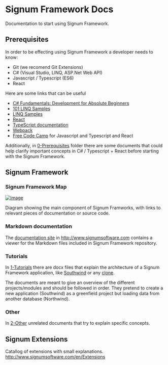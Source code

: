 # Signum Framework Docs
Documentation to start using Signum Framework. 

## Prerequisites

In order to be effecting using Signum Framework a developer needs to know: 

* Git (we recomend Git Extensions)
* C# (Visual Studio, LINQ, ASP.Net Web API)
* Javascript / Typescript (ES6)
* React

Here are some links that can be useful

* [C# Fundamentals: Development for Absolute Beginners](https://channel9.msdn.com/Series/C-Sharp-Fundamentals-Development-for-Absolute-Beginners)
* [101 LINQ Samples](https://code.msdn.microsoft.com/101-LINQ-Samples-3fb9811b)
* [LINQ Samples](https://linqsamples.com/linq-to-objects/projection/Select)
* [React](https://reactjs.org/docs/hello-world.html)
* [TypeScript documentation](http://www.typescriptlang.org/docs/home.html)
* [Webpack](https://webpack.js.org/)
* [Free Code Camp](https://www.freecodecamp.org/) for Javascript and Typescript and React 

Additionally, in [0-Prerequisites](https://github.com/signumsoftware/docs/tree/master/0-Prerequisites) folder there are some documents that could help clarify important concepts in C# / Typescript + React before starting with the Signum Framework.

## Signum Framework

### Signum Framework Map

[![image](https://raw.githubusercontent.com/signumsoftware/docs/master/Map.png)](https://www.draw.io/?lightbox=1&highlight=0000ff&edit=_blank&layers=1&nav=1#R7V1pc6M4n%2F80qe3ZKlMIcb5MOsls75M%2BptPzzD6vpjDICdM2eDDOMZ9%2BJS6DJIywEeDE3TU9BptTv%2F99XcCPq5dfY3f9%2BDny0fJCU%2F2XC3h9oWkWACr%2BH9nzmu0xdC3f8xAHfrYP7HbcB%2F%2BgfGfxs23go03th0kULZNgXd%2FpRWGIvKS2z43j6Ln%2Bs0W0rF917T4gZse95y7ZvX8EfvKY7wWquvvif1Dw8Jhf2jbyL%2Bau9%2FMhjrZhfr0LDS7SP9nXK7c4V%2F77zaPrR8%2BVXfDmAn6MoyjJPq1ePqIlebnFa8uOu234trzvGIWJyAFhcOOiWP3jdv316e43%2Fy%2FH%2FAfOYH5vyWvxPpCPX0%2B%2BGcXJY%2FQQhe7yZrf3Kn1mRM6q4q3db%2B6iaI13ArzzL5Qkr%2Flau9skwrsek9Uy%2Fxa9BMn%2FkcMVAPR8%2Bz%2FkO0U1tXz7%2BiU%2Ff7rxWtn4huJghRIUF%2FvCJH7NTmfrdrGDnG%2BmKqoGiz27M6Zbr9Ut%2BpybJI5%2Boo%2FRMorTtwKd9A%2F%2Bhn3r%2BUJsom3s5e%2FQ%2Fseyb%2F71H2f2aLj%2FWf4Am8fo%2Bwxqdg5vN35AyZ5fAtvJfknWonKRfF1%2FRRG%2B1%2FgV%2FyBGSzcJnupQdnOKeCh%2FVx76LQrwbWtqTr5AK8CcU%2B%2FMVuvnyO41P2wHrss4dl8rP1uTH2z2XAjaZv1C0KTQyhyhq8ce4bQcoOnWvgPwh%2Bw5i63Kq9%2FtSqmMT3HcxTWN7JpP7nKLCs5B02DoXxLWhre8pbvZBF6KSTdO2N0VulpEYXLrroIleZ67rRf4Lj7vxyjcRCnhku9zotSMOuWAKt2oimMcQjU7unagVqFrQocAdibsRbBcVkhwYZC%2FPOK8Sv%2Fib3x385gyJnAUpQoTqgkE6fR5J1kKinusyJRi35HkrKuwTgG6g1c2510ZA6udMXsRDHFzzmtT59X3nreBafRGQRZDQRjjTyhOGEJK0EtSpxF3GTyEhIAwKgjSrshxAVYHLvMvVoHvZ2IObYJ%2F3Hl6KgLHnMfh8xpXF8Y13rN052h5VaoBVaxmikCN5BxBChWTOvt5C34m9FJDUa4%2B5c9TU0FqSM2PwuurW05t0WEvGNVMLPQryHHqLBgqhqlW%2Fxj1C0SLxQZJQZVWYHwvY5avHNXYfBiFqNh3G5AHyrlvKR%2BiNQqzPZXvm9WXDiIC2CwgbZX8JVd4dNfkR4sleslv5RiGa4lyXM0y%2BlaNakDqjJrizvehpo6J58cgQfdrN30jz9iqqq9%2FA1MpkUDLPuf21gGstLyxbuxru8cVb1xdhtk0MhUILUpDA4VxVBGQps2RkEBXpa2ggEJ2XsGmFTQswRXUVVkrCAwBGiwY1jIIf9IMl2GWRPDse2ET0fdKH0W%2BGMChXrGwgkcva%2BmdGUilK%2FlAZQnv%2F15ebYOlj7W0o8ixvr45FXahKbPYzm%2BgncarlJzviqMEL3VENExg9EOMGqCsd4A1K4YYS5DwANg7LbKq%2BY%2FXNdp4cbAmeLvQ8IOr35Hriejq%2FJVj3624Ts%2BDSh1MlYXXVZaZtvMG8fWjaA5Ag1m8ki6ri6fJWjyWjeLzwHTZTHdF3lX2L96jfCFaOCaYGJ0XkmGenIUE%2FSzk7xsUf53%2FRRzhmpoyoULemcv0pZNPD0n6XNke8ty19TH%2F3hKX8xWWhGhW3M4l%2Fgm5RWP3PX2izdoNuSciV5ht0lednkZbv7Bn%2BRz5wSJIzc%2F8fPjJslPWLzOPhZ%2BAurBDrpstqZp%2B9Vx5uDCKV%2B6Sva8PHx%2FdEEtzbHvEmJ0H4cMvlRvMLl2%2Fnebd1ZdP1jXTNcjyPCYJCWdckmXVbh%2BC5HE7V7xoRd4BRvZ2tYkWybNLiOl2Ebsr9BzFP%2FHn%2BTKaEwS4G0IP2u19%2BmPlJkyCJEAbvGf3XhVvk112v6R1KlDOmcKhkpUhV2LNbnKpydOszPQP8aUUrj5ycvzOKzS7Vyo3eAQp2s7%2B9KTx2mbdQ6HZHBnLo26zO3XjzQqBd%2BDchTwfOI5T%2BI8p73G787h0X2CAez8Z%2F0UXR%2FZeHt7uechfXHtMpveQzFvj8HeYV5SKQnq%2BH%2BUmzSmnwPjv3H%2FIei0j1ycciOg6qhc9uXHgppcNCFNbYN53WgKBLIOy8gVEQc0FfBYFraJAV6kAI4TcMEhFMJQq3miCoWCE4wiGkvefnmAoclGGFwwHRdihrVGRFAdUASVwQP4kB0a%2FT1Zufb4LNslJCa70fjGbwVwGiyzafskkWfQcpujFhsFpya90OQQFWJXSzgKs3ZYxKE8FLBIYhhFZp8siSiM7BerrxBjCtzhaE0cZoR%2FVDf3Mh4cBRxzOJ0b91JsWc2poxoiMoIzf9cMIbi5vb2%2F2Zhp2cV7oWo3gdZXjvDBH1lG1PDVQMCOu0AypxLeq2ldXGndpacbFLimtTEHj56PtUuMMtUwhzZNU4UHZcW04OEJXNfrWVYeJX0IHOoqq1TNDoaEqpl3JADLrpxWNaeKTU8JOGzZNrbicNFhXIFoDaAs423B4CLkcgV3hzB%2FRxJ%2FBsEuxVvPA7EpyJgXa9ZOBvrA6os4lqvTwda6b1Rz5WGozGhdPW2E1LlGF7zCN6zsBDyKK1rqqe6H8nlPv4Sbw22JdDU%2FT7cW13Xz%2BvSyN2eEtXmk%2Fh%2FMN%2BV%2FGGf4rfUf5ema26WEvSOri%2FtJ%2BT2NoxnV6ENOL4Zge3inrxSao81uDkzijAY2VHtaAejE0WX1hCN%2BtgA%2B2ppUcoC%2B06iCVmi5Qq%2BnC6remHaJ%2BH66iQNi3inKs7mEXMeiO6kJXpzI2Fyklx3Y4EY9mzcaC4odP0OFcFR2tPqLgJQjrygqrlRwp8A9TVm5esBTzS9mbqSpBKkAfMTn4KSA2WHdZ4q8E3EWj%2BIXI2xXzCmfkehZ6bPgS6IrRKvaAYYwr9gqX1VghS8U0HEri6G02Nb8csqsklech0kWjmYU5%2FhbSXLpw7xvMb0rm3R4JFObsFLvs4dkUu8HgGsDs%2FUS4YEi%2BIiHG7SaVHZiS0vLCrAATyxjM5lMBk35RiBwBq2pC4mYHBzGZo48ZibS1OewxEukbyPb1ngwthypRMXWOxCl6A1QlDt2IQKrE0UeWOFonB%2B6U5IqwafRO5cr962oeLQ80C96W8MjMkMzpl0qJ2TL4mSauvK7RaYmHbFUFRcOY5siURYMFBUQDLzbdj2g43cDIFAMin93UoTB3NwVFX5QZalkq2o%2BM8oni%2BCl1OaR5Kj%2Bi%2ByQ%2BkPilPhEdwZhoUKBLkox9ZkQNSTJ1RsT1ipg6xysCFKAPqKaOFA%2BYipq6CzRoQ2QmFOJpMm5%2FXTUpoEKo2IYFdC379%2BAEBEuvnZdJZZCcKWOMa3%2BNXb02MK4NbTRcN3DE6BTVsLQV6iR1sd8%2FzaJw%2BVo4314zpSuMLs45Fzz1Src9f%2B6qKlRd5MxdbIbMwUJVHdv1kYoA0Be6jTVb1JSvXKBATAvLqO8cnWKiU8AW0cI45uBhsalIwBT8d5ZEjx93MIX%2B32Xevph3wTD7gxMDF2hCB%2FodJVpRw1LtlkPhxvPR3J73gxvNonBjclqKGbq0FPcW7OCFvEySOJhvE3S8PADqPvddLs%2B88kXvflhUKzHHXiNv6caZ9E7FxAZzg9RDlyc2virtLrh%2Ba2D4D%2FklSr5sl8sKSX6kTfR7%2FJ7Dh32%2FYG8OP3%2BAJdJm31Ffou9ojdyk25k%2FKIrSnEwxPD8pYbgRFFTW1DiLOjQnsVlOAnndtMruZXJYSV7e9bpbywM4Sc4VCIHFD%2FMPQCX3m5E89fmXi6YIB5cwP63wzVUYyGq7TIIZwz24QQ8e4ziOF358DJY%2B74WRW7t5ycLX7Ivsei%2FS3maH1zUUC7lyN4GXOhtfPLROVROyCe%2BAZYnwkR7djifBRyDdLZvHRzSeRtITHxHsos1rd7yzuQ9P%2FK9QTiUzslQ08JKwIE9%2FkkuoWMBApY3BswXFz%2B%2Fj9aoyDIWT4QcP8mULQg3Ih1rTSUS8Dz%2BirHeRmjJPNdu8dZNyzycOZL%2FjVxOgJ3QZ%2Bt%2FRilT%2BxOXvK9%2FdRqmXbbqIPsE%2BBmwjHv6cg7auBrA7u23S0a7dxM2Cn5LF8kMQkt8W1xPzEpg9Nv0bzEtAJijYdk%2B6PaBCJ7bGYsTgNVsdshAemGwH1ryRA%2BFORF1V790ntuPqexpLUIYKeS3Oq5DSL3ahlWLqVBbhKcMsfYdWCgBJLwCCGqVi0k7QhogdO47DKjqE5Wdy6M7fDVHErqVEmgX5F2qMSkJKje58QPFSeq4v2lHggGyeXFSM11s91nxKs7d65e0mlWNs87ReKI23N%2BGkUAIHx0pxYUG89BiQOg280P26uXiR19G3CS%2B%2FbVHcVn0yMJLSWxKEUY9prqcBI0alnGJjaIsdyJCtNt539%2BnLb%2Fh%2F3%2BLoKeh5ysYFcZRjfbprOoyAWaCqtqtydMBy5JqMtXU4a6v3FFQUXMhu3YSOnQ8JOCZ8qa3zK%2F4LHbu1oRaAtTxCVVHhQUNaj9DTRctWCvKZSNMhRnSVuOya86fRFoQDh835E5q2d8bzpNBHWrPVGzo4%2BsH40x2l3n%2FYcVTFsYcFIc8xfQbhpEFoqKpiUiC0FFU7EIeG2sJRZUOQnT74OfDiiKjuxN332x35F8VPREHbxSDaYyYaiS%2BnIYY9IeYjTvMt2iQPMUpvkCKZYtae94ptFT%2BNQrRoj%2FNM1byblzvK0WpftwlJ7M3313VSRun0zblpmN2ossFQ0DxC6A%2Bx6weIUjR9Jw2YFN9dBzHWyrPZbs9ok%2Byjog46KFRNKpwHAMdrrXMnS9FevP5mhHVr1joUyyymi2cNO4BWOH%2FFp41X61zUWsspzEvVgxqAHKGgWoIKqj2trpgaNBkVwThURdApFRWo1sC8mTWe3wbWJy%2FkTVNTTFrKH4oj06wjEjDDhGXjiLXd8xQ0kmBFEsXY9IKsPPb3dRb7u%2F0UbrL2KuwvV2nL9LQVy66%2FF4VSdiSj%2BKjFGGFtIJ8bT8CTR3rweY2rC%2BP6onEYatUp07XWr4kMWOTup1xa3KadakIsrvMHutBqU5BYMTzD%2FMwCFBR7AbkBFWL00EkLZfmDooLqt1Qb7Gix2KCeegGnbt676AHzLm0YD3OZU7i7tFhWsiMzuuWYFnS7ao8CLksEfANZ%2FaiFJiUUYRHYqnBmm5vI4DQD9PjgxfVriN%2BXV8QwmBzWYWBVv4vqJmaKYnEMR2YcI2tof4B5IgM4nCwpQ94oiCbg3LyssYDZZGmho6Bkdwf4%2FScu%2Fk0syIv0NwoVQNfi8bDCnWgsKbQVBjcuitU%2Fbtdfn%2B5%2B8%2F9yzH9gMWp8vDaRdq1N5IyYidYhZuL%2BtKjCONgbtmw1KAv1oWpQct%2BqKWgIyOrTdUleOSNAPqXEmhcvTyBAXucg5J6ruwTZh8zSzTHZB93zTzdZFaVs4jScpPnshluS%2FT0KRLKLHwASmZm7U1JHdIMVMSOA5N57RCv30EpdwcZS3cphDW7VXThboVWUvtGs%2FcAsb7Clrtz1Oh0D2a1sdxiyKN5v%2FkFMJwdZdGdKyUVC%2Beuel8YQ%2BtDIDKrigZe%2F3ldCSgdyqTR1Sz%2Fms1TTJm%2F5d%2BPgKnMwiPFYoJ5iEwW58HJYkT0CvPrkww1VuCaPu94GiFQRBys3fv0XeuXU%2B5Nf%2FDt156ZgTw%2B4Kac%2Flbsq9JBuf0cLhNfJqx72abVeohVxw%2FpXea8eRVFyIsILvl3tqfcev064DwIEk8tZH5sAHUOQAMEBkV4Rk7thofJIyr6IWBH9XyzRSx4au%2BoxSsar%2F9kTHphYYEulmt4C9eDwqEY5aQCgTyU5rAWKguEKGn5FIekGwZaovbcI1I5U%2BghB6aZeH1g203rBI2kg6VAoUqgy8EMiTaIA4mSnv4beYxyFZKXeBmfJX7WqaJap1RexmCw2VPYwnVCh0XPDxJmPRTMfwby5znWDqkFfKc8Cabo34DD3ZrQdodNHqPuP0FSV5uMts9A0unkrfY2LWnni7vgByLDUV3ZkuHndKP%2FNKpnrhz89N3GX0QP5liLPEZxRtJqmNpJpB12sLIFlyKTqm%2BqpoFB0iTRmiYrVIW%2FnMUaLmhkkS83%2FmjV7SqN1u41dAJ%2B2pOo%2F2Wu1uLJsPG1vp6XxXt%2BvmCgeuW8t%2FaYl0qF%2BIO31o23mRMQq1y%2F73mXtjXM71438Hu7JI3R4GR%2Fv%2BS9E6G1wbeR3lUYC6KJpXh6JyfO%2FO440HseaE%2FcBcY5MQdL0FVqn37vOqSx0OK%2BdTlns8bU7zPs9kbEC3CYjXRJuCyLlxt4b%2Bho1R%2Bsb4dEanQdFq%2FXWfG%2BgDRWgF0SPzppwn0JvufVFIvUT9Q8AUebNa0HDomA%2F2R3vH8AUBIoWa4eaiPKtDMhpbjQG45HSyOgq%2FUuj5n%2FQ8gkRyFKyhMN2yhPwOxbJaljUgfEUFXY99zbq6g8ABmWd2dr%2BtkDsAYactkBp3ONqGyz9eqneMWH%2FqkEjklxwT4A8S4JV1i9s%2BXrRlAUwSlSofDv1bcEoUYbV9xwlottSWLwO1TzHxJDzu8tWSxVG%2FwdGVJ4KNaKqefignzekaXISQfdmjE5F0YSsk5Kgape9fRsTfkXz3fpvfkQj2zrW2dYRR6A%2BLQTqfL72MUa8gOcguBqg3yYPOKWxM7S22jtPatAZTaNeMmrQs%2FV6im4xFzLtPUGh3gI%2BOmuKESR%2FwnB84bPQ38Pg7y3Kf3BGeoF0a3yol04AYFAV01o%2FYWNgUokmNt03W7TZLDCpOKtFDzxojT%2FLKH%2B9xUQQJmJeqwnlhXMzFz%2FcP2Ly8raE6WCzMU69SatV2jraczdo0zySaBrpg7XFEEwP12Tm7x7Uo5prGAo7DLsbhpAiLJNTTcEdXTRoe3PIZg9eoyXiKE%2BnG%2BDZdRouAjycTH3Ay%2FKRlzwA2cAakeljtZKvmEO6Stnkjn26NhG3uHMkDbndnwtFOweVCgbWA6yeNAoqp8t0HEWrTLKmMhBFs9KAY9cbZul0sLpVUyky86hnkph8BdkGcDcvyOPOi%2FxASPaXN8Qtmcw7LrfkxcMlcku2wxl5B0m89RKeAvh2FoPJTeAsBhy06zGAbHg59%2FNVtPTbltjyKS%2BJ054uwm0yLi9fBLLOA7Ikn93w9d0siy2QxQN4lCJxWcZO43kjnu3pKmxQUGE7Wjujo4xqL9qZpmqmUmRSlwqapdimWv6hbravGgJNreuFA3lZWc2OmF0NJu%2B7S4AqGFYfCVC6lY2x2WG2nx59FkF%2BY4%2B%2BGVB1hUy5aMJvn17KH69rNE6PvvLKgnkaepUvvccefbscjD3J1dxeawckVx%2FujtNZd1zWSuQb5hMH%2BsFFvdf7azJE527jN6hmhfKVT9TE7arvXSe%2Foy%2BaPXN6fLMXvG8v%2F7FPyDlvrarjoxuWXoTswdQPhz4cdUvm7k5MfffR2r13IspmufQiRy0R6WXP3PKNdoEFxqX5S8uNNe9mU9p64zPlWNy%2B88EGmI%2FLVkBqLP%2Fh9u8DPY7EJWKjoK1%2B2EXXbMjv6CEgwi3tjVySObmvsdIii%2FbMdeEqKldl9pu0tTmUgXcsVW1f70muWnRlJrCLEQlVw5tXtgQgKH4qcXxfG96HDxPzBW2NMv6uNu2dSFiYJZTK%2BxVt6ySzq8wp0AvdY49PLhovLlx6GyQSC2m3G0fL5b50%2BakQzK8oSe%2F5Gm28OFin015SvefmhShZeW4z2ZF%2BzFtDTYikviOXLMLt5TrYvfeSrna7BGnLkGnj%2BZYzlzE6crFAZl%2B5%2BDRtaZwmp%2Fw%2B7IN0TBNGu8ZDe4qJH3hRwhYMT5dgP6PE9d3E3ck3FZVp4ONQZhIjtF%2FYUU1j0xUQI0eZquFJm0J0ZhTPFOKm40iWgGUHhPvX1TxaTp%2BgaipjVNz9pGQcT20s37OoYJOZS3gKSiOTBcB1HvCcl4c4Dw6hGBG9Ua5jIXetFdYeUfuyqM5dkCBOt9DRXWyHuNKGV0U5KyxKtdY7V0cZquXpo9x%2BLnTTSJn6aBfJJqSj1syxvRCfrmCtaKpZwj75FB%2FtoBnZwUmpsvRqidK1zGlMp6zX2nQfWb5rR5On2AoGGQv2wmlcd5yNWpxlmL5lTbj%2BjjBxbpINt3NZ%2BqP8FxWC3N%2BcbRIPtdkuk7R%2FP%2Fe5Kt%2Fve6xzgK5RWrPNQLnky%2FMfHUK%2BTdL5O1oss9HV4%2BvUJBCWT0P9FSVs8HAiOirvlQkKM1NmPOIUlFQmL4anpHLzYvpRUgVFVlFG%2Bwb6Uh1UvKiyzO%2Bogv9KjnClUCo%2F0ih3DDNZveyU1ppwawzUbABCKpRgCtZXd02DhdDmk19Txi5zgJn5mSXnzZpszcdTPi6buB6J0eYjTNoB3km6xKv%2Fe%2F%2F1C0OyU8qnPWTgQOd82oJt9TJwQDWK%2BQVFrquWbY7RYLBxdmyqIPzvJpXF6WPHPasFluNBzTKB7yFPNXUPOZoJrLmPPM1ZeMYc7zZs4Fms4lC7K6I4cG5WVG%2BQGWvVoK4bXfueae16w9z1bL8ndRlqlLqs6RxlmVclKNcjTby9J4I%2B5lZFsaedsUdhz5oE9tLJYicCPvZeRdEn0%2F13kuiD6qDoE9PYtHduMaWzuRstpgMrJI8xcRxBE0czB6ophPR8O7rxU1%2BVfmzKY4uJY%2BjGvgPkmDgax8T5fZMO7c2NGXVVRoUmbNeUwJdo12j92TWqYuuQMmv06Zk1xPf5KVxEeO9ntJqjONvYuWUFXbCpb5Xysn6LSepO8vo92hY1qL1pDI4FLKjN5yrUXAB9y%2FYMqC1UU%2FM0AyIXAm9hWRapOqM1hvs0LFh3ryqJmIrgSFQRDmoKXdj6%2B4oN0z89OVUNoVDgOEURZUZHBuHTh5sl0x46CG4CGmmvcKN9%2BA1w4%2BmkvcFNUMoW7aqm0RJjp%2BLxFb7JqLMlpPYFAIrPkttjWJagKgvsafUr11U4LvioOMsY4Os2FYXTI7OMufPDTtp%2B2Pnu5jF9lyDf%2BOYmWEEO0z1YRxoImXqRmScdmY2jSZAbe495vPouctMZ9YOEz3eStnYP9HZ2T1gEvwjJYNFkT9AugxvsnZIC6KQTz0bzBSthfRfZC68jmyXofYhdP0A10FvINVFPjapsULduZwavEwWvEtwY0H8Eix6IZ0EtyCs5IfoyH%2BoYnmYL8jSs9fXN0w7z99CJVLPCsyQ8h5k%2BoqvHp4npXm2TJAqv3L798u2s9pYclBbBFLcgzFntt8FZVfmcFdgOjSOHZa3cJhuD9twubmpKU%2FcIR%2FzxGITTNHAOlAqlYVQaQ6WXX4phJOrjB3bvPv6O6me%2F%2Bd7zYsdtEPpf02KCzTc33hCdtswUnbfmIh89n8%2Fm3SRGahbz%2FJhib7ldhfnG19gvv%2FjmPgRhrXyy0uI5IE780M1Yb3WQNXdo%2BggpsRVBs1sBUfdZj97ajgJm51xrGNDXVcD0oZ5TfZpmusXKEJ3Xn8MeVD0fRWTUxgRYVVYMFDXVdDunjU5cc%2BeLkFJq9C1CbNFMWKhZk%2FBgYL7Zd8zqUMcFuRVRrdoWzd87a9U2bZwBnlLdU2PtIxhiQWOnMUZy4mzvGBamjcfCDnJYAGhSHrmi%2FVbjUBOtmLzdcERfDouMsX2OfKJ7ToLJpvcizGVFI7NnLgs0TYDNctMK%2B2Gz41mKb8NGXG%2FnS9IIXL389ulN2Yd2jwm%2Fb9E%2BhJyCSYn24SFdPRiyEiZmg08teMVzB3ZbAwzm0tMkieJx4B2AxRCEFrLosb1bR7LY9dtv6Jd%2FbL1xD2RCJ%2F3OOB2ruL0Yh6GSHvrc3GPDIAgfquJLrMmN3Jp9L5Vet%2BTbJAU%2BkVw%2BWrjbZVIVcydNezIbwp1yEwuG6niN4so6lFoeoDqgsa7pbK79GNb7ZNL79larHGOLiyYPlFb7RFL1yjuX1qPoOAnQz70sMPfroBcdMQelzQCinscrYbj7YQFs5tiIcHzPDT20POzWBesn9i4EV5Cdoj5G54735l%2Bg%2BkbMOGEtraesM1EpMEqJYsVlC9OE00oMCwD9YtoxrJHkiHhmw9TkSFuvu%2BlJBfSyxovHGTV9GHc91DPWTQh4y2jTNl3hzOcH4PNMLiWPz%2FN6UErj88ABDA1efvt03NKdZLM12jwTnU8hbUKxpo4dNZ1q0PSIbMUj5KwjLmd7T%2FY%2BksZl95SdkGTOC7VP3W7bxmd7bbJy3DamZq5BqI8qK8qNEasnp5BgU%2BaenECaeTpzjUokGTmNhb0lwWyW%2FL2fs1lErBBIsy%2Bdo%2BvCohKy1iRLavOLXmx%2F7siIe%2B8RrdyDg4LDT77gKxTXc9LqZrZy1%2Bu099EpDLh4CEKU0jxZgfLD1TZY%2BtkPa0sj1udOUyfXxEbIWM0TY%2FqgYYvyGFtFD7OqCsIb0zbkOEWpiS5lq5zNm0l2oR%2BpnRBAjy3y32CiCzDowAon5G7xGugPmQ8maK6lOG1O3ezhLEffTtazuRfK7OFxpkPOF0U76wMovMdm1lMyxfuicEels2o4xjjsyacuk8SbOhB2I%2FG2sxx9O8QuQy%2FJ1l0OReZtjzQpMm9%2BPQKkLmrDTpzUC9eKdGF%2BoqSeGndHk3rrWY6%2BHQ6WaRNajIRbb7UD0%2Bjkkk9D5YyRrqvq3rvZHvvWMHltveQ2jlaf3bA6kGu7uxTJ%2FM3H4lYH4hZVLpVz9OLw774EI9s%2B8A5YUIhrjlcCs8tG3pNN3DU7qOZBkJeNzOGmvLnV3IGYg6YjF3dwgpGNPG6xJ7KRI%2Bt0ss20wi3cHuCwJlJBbNEWgpHPhJDbsl5jE2vGAPJk0jJEhz7oll0lOTJbqy31pOeRd%2BIYz1X2EYN4uY72GYXbwUU2Hb2r3IuwyWMICu9z2A4LbLoTArcInRO2G9Ln%2F3bMH9pjN3XbhxOH3Nk%2Fg764rmZN7%2BlNJ2jtlE16Whhmj9WV78naYd3EA1s7g7XwGDcLsyTx6JgeBFISGAckb%2BYtCBC2aJP2iTt%2FJcV5NLYFDy%2FpktfpbILO3x5UH0kpRiVyq%2BRIJVywXx2hGo2iF9UaN4z0YqXpPSNxxYWnWnPH9W0DIuT587nv2nNft7zFHCJoOtbCd5BPbJhOTuCiD10L9xRtxH5Wi1q4KkctAuM7gcHxFSx82ojRQ5BJc5qnVWS4dCI8Q7UdqlAXgWpf7VMEcVlMxzz7dMeefKYV7nXZo3k1oDf54VqG8%2FYVWtCLIpNphMSsNzIrrY7T42al7bV6xLF8ArPS0uE5ozQaL8f2lLcgamtroolW56iDptNi11A5jrOxx%2FZozsjTIxXThnW2qBpaC1884XY1fJ5pyRPuUJAhliPZJlJ7r4%2FcxGEKhbmSRfWYcloUlhLk9EHJMKwVZZgt8%2F%2FajuiaPrNXkRinm35dk%2BjSRT9HwFmVOEyV4NYdv%2BWixS%2FuU%2FDgHhccm1aoi3oiAYo59%2BbeSyWGQHPuEyhZ5HtBs5waXrgo%2B%2F4pQM%2Ff4mgVbPKUES9G7nyZb%2BDPfhTixUm3iNaDkbzO8ktOJUzSmaLgnV2wxBbCEs2lOzuWawTn0INpuX25ecNdBk6EzzuycmIgj1q3kGiFFLh5FBmZ%2FivAmn6SxMG80lKrIT6Jd1dv4pighrvElIE%2FeyhMzeIrQuibHBw89GEVVTdIw4Z1YUuTk5MOGdn1WsFXB%2B3c9Wy%2FJ3DpgAKXqesMtoDNwVax2v3HLDRef3fZODrDpx%2F4cJJeeJxJkxbx0pp7v8tBz7WbuGf0HIQeuq24RPQ0qY3ZGt6lTYCaTBhhldLkoeSyrga6K7Ki4XyznpBKR55%2F1wSCbIlaS%2FA8C1UU7hA6VGBW1wwx%2F4I1pB5XNFF79x2XmRJUjjuIa%2BnKa7kMWR37fa4N44YYf22cUVqcnkg8riHeY5plMeVAtZMwty7aayeL4In0hB2L7rpvQAqkDQk7naMrFl2iV1BRY3TFontxUkd0ja6I8rlmG5Dnip5Cf%2B8wc4udR29MLq30FFp2axagCM1mBRroqWGm6Igl7SzQWhNMyoTR9lh%2FdXKFaVUFIVBU4AwtCEXH%2Bw2XuWoCOnO1yJbpWxA2XqlREJrArB%2Bha%2FbFAIKwbZThdAVhr5MuhpGG7VMtzrJwAFnIhJh5spDnGJQnCwvJO1aanKKqZt10gjsRMv4Ui2NNwx7lmi6a8ybLwOssjBxa9TPgEKKleFEnJFpI%2BsVpSRTx%2BbZnyTKAZLFpVwtPsvBq9A6QLPtDTh%2Bj1Ty6GDfQk96DaKRHFy1hPkd62EgPNAQjPQe4pw%2BP9Bi8FoDNEkCYd3Nn3JDRMHkHtl44IT%2Fa2jmyn56l2m5BZFzOVRD62YSbLJybXvJHuZnfifohfbG%2FZOmA32KsYMXJa80sapBNfbyBMWVBr%2Fl2JiULJOfb6Srt8gacMC03L8HsPn5KlFK1ASk1fdFvhVQXeP%2BvGLTrDD6cPN0U2xhM21W4URTlTJqnRJrcFpP9kObeuYQyM4Z%2BYLq7il4ydH7ZrrBt7FX38XOIdndx7SboBzanvwXeT6IOpm0OsfTxo%2BfwLtiQO%2FuAsH6YCybvEXk%2F51FzucdIOmr5nkU1VONc63S4hmqIaqgA9KKiNlHX5%2B0yCSokNhL46rchjEDR2qEzAqFFh2CEESi3Yd4NBsbHnCVm3HI0G71%2BI8IgPPesPgKEqiAI5ZZ85nVoSbDuQcngVpNdcqrTpiL5i6fH%2B4VBL9p3%2BAx6FvQD5yG3OEanwXvpWxEGomif3DMQWSAO7CbdD8QfWWHvqAhM70EYemcP%2FRHQExX8Q0DvGiVuMHyfkTr2spsQBp%2FoyPMz%2BDjhoSlpnd%2FRGrkpUkaFX3EbogA0RUeNnwHIcr%2FSPzoF7oeF3kQwWLkTYRieCyKPgKGoISIXht8RXqM4g8BoCKzehDD4tDP4DhbCmj4JIXz9GuK35H2MVmv8qsPdoAteJDLb84Fkjq7cJPDwqX7%2F9EvFnzMf3ZlDP48wls%2FRnA5YpuOiogplT9EcwTQGMy%2BRraQx%2FCfaxh%2B3G4xfCiEMyFduuE1no6QIbwyZn%2BEAmVoyqXAQXHuLTTe%2Bx286fFi%2BzpLXNV47%2FNhZjlSANswCnyvPjp%2BNXLhvZRdyQTrNlkaV5AEE5YNSfOaLu9oQpqAkOqe3X%2F4LlP%2BEheBxXRWgCR3oH8AtWrsqLBa23RfnoMYQiqbXOECRlvtmsT0v7gMSuNrPMNLsNW7vpCVakG%2FIawk8d3mZ714Fvp8xErQJ%2Fkmdv9lK5wUc%2BKzG1YVxfcE0XeKRbtsKdyLtDiuo09M%2FTE4%2FfE3lrCHddKDHFWSnIxXGlZogvJTYwD4vYKnLQUp46w6zgNzqN3kL6IzSJP7Ny2MbDCOPsQrbNJyy78Jq5kqFmim3lq14kxUO8zEmfrurbZKQiZBDmgs9Ztg2mQvz9G9PHIcZsgchKzK4vSfkNVOyNWZBv6NV9HRe0EMWVBt%2FQR3tLEJkiJCBmlQB3aIwRbdzl23T2az%2F4DYI%2FTM%2FOITBizYXksjgnTH4QXUgllVrwTNTFbBrsfD2JmIdw2NyA7y9o4LeOzc6EmSs6%2BDfAXo%2B84xDdIjReQZUWbces4ibR3dNPgYrMvOxtmSFv%2BCOLN03bP%2Bnw%2BLh9TzCcFg1r2nuZFssOD6HhDCeq%2FRil5t1Gg%2FJXBXFxiJ4IZC6yu%2Fnuh53266Xkesrz8FPzFL8wFWi%2BAHvJttrso0%2Fe9FqhVGAPyWP2xWJvZGQHCL%2FKF9ufvz5MYrRn3eYDyqbJ3IsUDV9%2FTJjv1PWpOk3xUMZoKqqaX78WH7zR77YOgvdG%2BvGvhb1loiwKMq9E5E%2B5Qk5p9GTbwVARwF6DdbY1FHUyh%2FAYBzjWSn4SK0JeWW%2FBKjzSvPfH9RV8p%2BP%2F%2Fn45%2F2jG6%2F%2FfI5if%2BXGP3OwG6Qz%2F4z35eTRTsGbAn8faNd1xbBqaDd5k2N47U7k%2BRKhyms7dNLI9pbR1leyFIrtBsUeKZ0Pkzybwt1sUJoQgdVLw0ybTt0CQ9MtgOGBGbkFfM9001JmZwYAMmfO3FFnLrLxaukLHXjwjGVAW59AMxROVwZeXEM7YAqSKJZ5bYpPG8t%2BqCxihJZYaXjCB0TxRgkRyex5Xs9yYJfMnKBaI51LMZMmr3Lz93KG8Y9vaUaOnypsTeC7i%2FkQCodGTzgBPMu7VLVrmRiWrRSRIAnA5bUVPWng%2BkBxnzfY7sYnzTlv7G8%2Bkd8SmK6jTfIQI4zQP1Nomj7STWDMXd93HB1g0WjPMRt27YXnGLarLnQV%2Br4OzhjWDJ3GMC8rgIdhTdWkAZgdUnLiAO6kH5Mt10qzhF0vmQWYM6ca8QSROqB5B3QF0qWt3IpCoEAOWqUNJYNq82jEvIp74eY%2BuKJOezd%2BvNp7srXY2%2BR2dMqzc8W6D7F5F3UU5S6uKlzyXcxwssYMDZ5zrY7c%2Ff61vrjnDoRmb%2BySib2xCNS5zFIW%2BgCbddvIK71tvHy9ivF7J57eNido3WPa0SU6otCklp3iTHlikKoYhgFUQzdNzbAtC1j9IITpbm1wMrQsDkJsiRBhDZl6Yv%2Bp84gdO62hxFA5KClc9RRK4ogol6maMHN64hZMVJUzAXFgZsFaBjkSbsKHsiPTGQrSoWABNu1vWChwhjCVUEgCwaTbdwWGvnJA6cGDAKg2x901LBwKreGsRkxSjYCaU7r7WxQJ64A%2BPo3limiTlvxhAvjshtiwjbNTS6s0%2FD0JljnzuWUvrqz87PotWBYtLhyq0gMUuR57Kj08H83teU9milUk5efw0U1W3Bg8BtNP9asoz2FNly%2BBh35EpDkYacCtjb5wnKQOqQtlaJxyAB6VQ1lpNVBjnW9kVUjx1HtYEUcXWBHe7FmJK8I6mMiKfFtuY3f5TtYFArV9XTRe1esB69IkDu%2BRG3uPpHl6HA3fwIm6en1bsPAeam%2Bkgx3JqpNcaW0zSXIc%2B90Yvodt2ri4tvijNFOm4ci%2FLWFcntvbiSe60V5ofotPg8MLu9fxHq7eccbZM4LqbFJeCJmUMnxS0DAspR5Rg5wUMp72CXRLmrajs7D5nA82OBeEMyX9lkBB%2BLD1xFBnPYvpxzexaBVC7M03rOp0zAiw%2FNwedg3ZQAFK3cKvbGuNGC0Qfnyv0wK3e4Lf1hJrdOoCj055aTYH6JKia8w2bkCrOfKJZGUWGYkHBd7rEtPZKZrFUjHg5bAesMRNtsGVuyGdU%2BohHGlGwe4yt%2BTCxaagm9bY39P1rUSbICfadJX%2BZTXCPlQCu1CzcxzyOh9qRYrokcGlDlbr7%2BHGXaBPIf5aduf%2FIpZ9e%2B0m7hwDU6leXBSdoq1eB%2FOwGayF0md7KE2n4pK2zfF8cjNBu9sCnYHz%2B9p3E9lOjibgZBcXBY723oFTjjyfAnCuUTYEZxTgZBcXBc7kwpaDA4fXyYRbP%2BHIBM6lvwrCAL9CN8GPPRByahcVRYzoRLrBWhoWxe4DtTTULKojlc2LCskLdO9vdX%2FzhNJ%2BWnvnSA%2BDrnvvEa1IXUH1zkRRJhoyGowv2SIo8%2FCfnhzuDq0ZiUbpB02nMAVqb0%2B1K1NpMIlYXDwffHmCXZOYi0qDGFUxLlq6w7wEyf%2Flj0g%2BV47CW7uDyEZxTCP2WtuyQDP%2FZWtbFlCUYUlvEmXQ7WMFG%2F92bTMIDKrDtZMbIreiB9hG7YCLjm0JG8P%2Ffy%2Fv0wJYzJXCtHx2KPadX5B4rMoNYS1BeGiJAP%2FuGGsruXtrrM3zkJEW3okQuMZJ1KUiB3Xx0IMMAJSm4RisDIC8bgvDygBrDJbfxFOtNqY6vqzQiin3XFlR8HxFVe0a39cx193H%2BckG3UrsGGmgjywNuvNwKnkGqLrewsSpI2xLv5DAxL%2FlteKbcZl4fhtYpOzYubcRYuc9Gn1ndr7DJ6ciRyI%2Fb4InMxCoAlPe3J9j50djUuaUFH%2FFbzIOfPThl711xVNXfJx3SCm9EAfNip1J0EYRX8zTC5co7gH%2FaUl9Jp7V9Lvn%2FHnIt2EUr8hUIpo%2BfkVJMeMAP4Babn7DABl33vrlOti9nsqw63KfoJSxZIa%2FfMuZqyqN%2BT5ci8jsy%2BmjOZS5qxUmeRsRGL04pwUVfk4T1DEsgAko8kV%2BCO8ER6jeli1FoWb0X73selOUCDv01J2Dm3A3Kxv98KQkTjuW0jzpEiPo9R%2F%2BnnYO5Jh7ORCRw2txOtdUL9Me8nSjizzdoTmPwqGcShanuVc50r7WyUFqcOqQN7mfl7%2BVRBueKZ%2F9YZUmFjj7QNhJbtDOSwY0PRV2d8DMNUqyfRl4ZqRnVbBIB4qu4wgTxGpDrp2kVLJaB0s0S4KirKwFW9r7wNY%2B6TIYtgCVRcqp6uU3fJVssgrAZH9uw2k1c3t%2BflZW6J%2FADZNomzfQLBvBxtFm%2BRpmnQVvn%2FCxlqaq%2Ftz2y8DvNln9SZrAbfHdX28iL0gtjN13pU7yjOb1C8doTV5AFL%2FO0jvbNPalBcAxTEMnIcFb214gYNjqzPJNkzShdWaOMbdmBr4zew49GwCfIZney2YO8b92tXSPprNqPJc7HFpqwpJkdezz%2FdU2WPo%2F3M1PIZLdH%2FaXrn%2Fptt2ufxXu7uH0L5FXZ%2B%2FPbD4tbndmOgcxHauBEPYynYK%2FDMdzDuMN9jvR%2BmRYFOLAKL4tfDwTsijKCa%2FEFTSr1mUSf%2Bgl3vkpDJLd1s3LmsTcMDO7DdBSyHtv7%2FfevxmMybAsOmPM0iZrWEjTh37c%2F4pCVEnybdGH9ncokK0P6SrVAAWohsKt%2B%2BfJEEexein9P0YrsvY79M5a0TvQiuwGcpimVtSRQ1j7OcSbkVgytCJxYJRDY9hw3PB6EP4tpmt1Rmf1qz9e13n7QjZGvSubJerR1zVBWJC2%2Fifbn7GelM21IFuKoggpS%2Fv9a28GejKUpc7QK%2BaRF80Vd8J1XH3pNopXv%2B7UkAF7QZFOT%2BT%2F5R2Itn1yRFN0zm2fdMA0GDAFYSe3H9lv28D7iRHwU3a7ARZ3u0sLAi5vu3EGnJCEhfVQ5szgzAaCXD%2B55HDmKCW9DcW8YXDjolj943b99enuN%2F8vx%2FwHzqbWPCDFi8xCTCjSPIDX%2FERSeQR3VXIzdaTiiHJDrOBswMnjTdoWp3NJ2Se%2FqI0oqh0k18NpuZbWXgFh9z6mnJ%2BwBSCVQj7ToabYcPdHowYIZ0%2FJ5G%2BxZ6YHC86grFI7COhnyDvDNN4bc0TRM7DnOo3CbNqs3bBGsw2JvMBYv6QQo3N1f9ui%2BPUHJoOwaCu%2Btx67TN7NLjxo8u5OsbkNMNOJM6UG3gEIHQGhI7MbwG7Efdf%2BES0puwb5u8eh0INwopsEzCCvM5ctrV9qE8Q%2Fo4S8u7tPX37D%2F%2FsWR0%2BBvy%2BnfT8piOStd82OB9zqkDz3kOSMJY%2Bk3djfhMTwg6MyykO%2BivA%2FhFfj6yBvG6fxotsFubN0yGwaH1KDMNuTHtOQOC%2BVJPPggKNbtqcbvm87mmoCzE58BJBOdCTHdixPh47rINLaklEQsf3xN%2F5ftpqtRLrfCX4ckaqqYXXNqxdppqCqtqtylIHSud4DkdLdtg3eLF0ejRaxquNoNM3cipKq1MLv%2B%2FFz5BNqvfl%2F)

Diagram showing the main component of Signum Framworks, with links to relevant pieces of documentation or source code.

### Markdown documentation 

The [documentation site](http://www.signumsoftware.com/Documentation) in http://www.signumsoftware.com contains a viewer for the Markdown files included in Signum Framework repository. 

### Tutorials

In [1-Tutorials](https://github.com/signumsoftware/docs/tree/master/1-Tutorials) there are docx files that explain the architecture of a Signum Framework application, like [Southwind](https://github.com/signumsoftware/southwind) or any [clone](http://www.signumsoftware.com/en/DuplicateApplication).

The documents are meant to give an overview of the different projects/modules and should be followed in order. They pretend to create a new application (Southwind) as a greenfield project but loading data from another database (Northwind).

### Other

In [2-Other](https://github.com/signumsoftware/docs/tree/master/2-Other) unrelated documents that try to explain specific concepts. 

## Signum Extensions 

Catallog of extensions with small explanations. http://www.signumsoftware.com/en/Extensions
